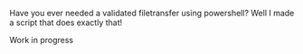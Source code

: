 Have you ever needed a validated filetransfer using powershell?
Well I made a script that does exactly that!

Work in progress
